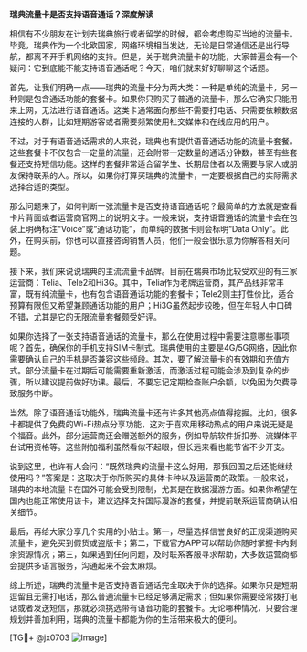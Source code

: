 **瑞典流量卡是否支持语音通话？深度解读**

相信有不少朋友在计划去瑞典旅行或者留学的时候，都会考虑购买当地的流量卡。毕竟，瑞典作为一个北欧国家，网络环境相当发达，无论是日常通信还是出行导航，都离不开手机网络的支持。但是，关于瑞典流量卡的功能，大家普遍会有一个疑问：它到底能不能支持语音通话呢？今天，咱们就来好好聊聊这个话题。

首先，让我们明确一点——瑞典的流量卡分为两大类：一种是单纯的流量卡，另一种则是包含通话功能的套餐卡。如果你只购买了普通的流量卡，那么它确实只能用来上网，无法进行语音通话。这类卡通常面向那些不需要打电话、只需要依赖数据连接的人群，比如短期游客或者需要频繁使用社交媒体和在线应用的用户。

不过，对于有语音通话需求的人来说，瑞典也有提供语音通话功能的流量卡套餐。这些套餐卡不仅包含一定量的流量，还会附带一定数量的通话分钟数，甚至有些套餐还支持短信功能。这样的套餐非常适合留学生、长期居住者以及需要与家人或朋友保持联系的人。所以，如果你打算买瑞典的流量卡，一定要根据自己的实际需求选择合适的类型。

那么问题来了，如何判断一张流量卡是否支持语音通话呢？最简单的方法就是查看卡片背面或者运营商官网上的说明文字。一般来说，支持语音通话的流量卡会在包装上明确标注“Voice”或“通话功能”，而单纯的数据卡则会标明“Data Only”。此外，在购买前，你也可以直接咨询销售人员，他们一般会很乐意为你解答相关问题。

接下来，我们来说说瑞典的主流流量卡品牌。目前在瑞典市场比较受欢迎的有三家运营商：Telia、Tele2和Hi3G。其中，Telia作为老牌运营商，其产品线非常丰富，既有纯流量卡，也有包含语音通话功能的套餐卡；Tele2则主打性价比，适合预算有限但又希望兼顾通话功能的用户；Hi3G虽然起步较晚，但在年轻人中口碑不错，尤其是它的无限流量套餐颇受好评。

如果你选择了一张支持语音通话的流量卡，那么在使用过程中需要注意哪些事项呢？首先，确保你的手机支持SIM卡制式。瑞典使用的主要是4G/5G网络，因此你需要确认自己的手机是否兼容这些频段。其次，要了解流量卡的有效期和充值方式。部分流量卡在过期后可能需要重新激活，而激活过程可能会涉及到复杂的步骤，所以建议提前做好功课。最后，不要忘记定期检查账户余额，以免因为欠费导致服务中断。

当然，除了语音通话功能外，瑞典流量卡还有许多其他亮点值得挖掘。比如，很多卡都提供了免费的Wi-Fi热点分享功能，这对于喜欢用移动热点的用户来说无疑是个福音。此外，部分运营商还会赠送额外的服务，例如导航软件折扣券、流媒体平台试用资格等。这些附加福利虽然看似不起眼，但长远来看也能节省不少开支。

说到这里，也许有人会问：“既然瑞典的流量卡这么好用，那我回国之后还能继续使用吗？”答案是：这取决于你所购买的具体卡种以及运营商的政策。一般来说，瑞典的本地流量卡在国外可能会受到限制，尤其是在数据漫游方面。如果你希望在国内也能正常使用该卡，建议选择支持国际漫游的套餐，并提前联系运营商确认相关细节。

最后，再给大家分享几个实用的小贴士。第一，尽量选择信誉良好的正规渠道购买流量卡，避免买到假货或盗版卡；第二，下载官方APP可以帮助你随时掌握卡内剩余资源情况；第三，如果遇到任何问题，及时联系客服寻求帮助，大多数运营商都会提供多语言服务，沟通起来不会太麻烦。

综上所述，瑞典的流量卡是否支持语音通话完全取决于你的选择。如果你只是短期逗留且无需打电话，那么普通流量卡已经足够满足需求；但如果你需要经常拨打电话或者发送短信，那就必须挑选带有语音功能的套餐卡。无论哪种情况，只要合理规划并善加利用，瑞典的流量卡都能为你的生活带来极大的便利。

[TG💪+ @jx0703 ![Image](https://github.com/user-attachments/assets/dbca1d08-cadb-493c-b0ec-ad6f7a83f270)]